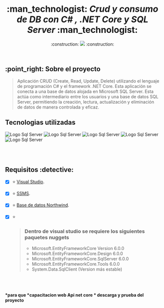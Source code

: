  <h1 align="center"> :man_technologist: <em> Crud y consumo de DB con C# , .NET Core y SQL Server</em> :man_technologist: </h1> 

   <p align="center">
   :construction:
   <img src="https://img.shields.io/badge/STATUS-EN%20DESAROLLO-green">
   :construction:
   </p>
   
  <br>

  <h2> :point_right: Sobre el proyecto</h2> 

>Aplicación CRUD (Create, Read, Update, Delete) utilizando el lenguaje de programación C# y el framework .NET Core. Esta aplicación se conecta a una base de datos alojada en Microsoft SQL Server. Esta actúa como intermediario entre los usuarios y una base de datos SQL Server, permitiendo la creación, lectura, actualización y eliminación de datos de manera controlada y eficaz.

   <h2>Tecnologias utilizadas</h2>   
   
![Logo Sql Server](https://img.shields.io/badge/Microsoft%20SQL%20Server-CC2927?style=for-the-badge&logo=microsoft%20sql%20server&logoColor=white)
![Logo Sql Server](https://img.shields.io/badge/.NET-512BD4?style=for-the-badge&logo=dotnet&logoColor=white)
![Logo Sql Server](https://img.shields.io/badge/Swagger-85EA2D?style=for-the-badge&logo=Swagger&logoColor=white)
![Logo Sql Server](https://img.shields.io/badge/Visual_Studio-5C2D91?style=for-the-badge&logo=visual%20studio&logoColor=white)
![Logo Sql Server](https://img.shields.io/badge/C%23-239120?style=for-the-badge&logo=c-sharp&logoColor=white)

<br><br>

<h2>Requisitos :detective: </h2>

- [x] :star:	 [Visual Studio](https://visualstudio.microsoft.com/es/vs/).

- [x] :star:	 [SSMS](https://learn.microsoft.com/es-es/sql/ssms/download-sql-server-management-studio-ssms?view=sql-server-ver16).

- [x] :star:     [Base de datos Northwind](https://github.com/IvanErtel/northwindDatabase). 

- [x] :star:
  > <h3>Dentro de visual studio se requiere los siguientes paquetes nuggets</h3> 
  >
    > * Microsoft.EntityFrameworkCore Version 6.0.0
    > * Microsoft.EntityFrameworkCore.Design  6.0.0
    > * Microsoft.EntityFrameworkCore.SqlServer  6.0.0
    > * Microsoft.EntityFrameworkCore.Tools  6.0.0
    > * System.Data.SqlClient  (Version más estable)

<br>

<br>

<h4>
  *para que
  *capacitacion web Api net core
  * descarga y prueba del proyecto
</h4>

	
